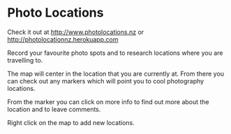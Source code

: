 # Photo Locations
Check it out at http://www.photolocations.nz or http://photolocationnz.herokuapp.com


Record your favourite photo spots and to research locations where you are travelling to.

The map will center in the location that you are currently at. From there you can check out any markers which will point you to cool photography locations. 

From the marker you can click on more info to find out more about the location and to leave comments.

Right click on the map to add new locations.



